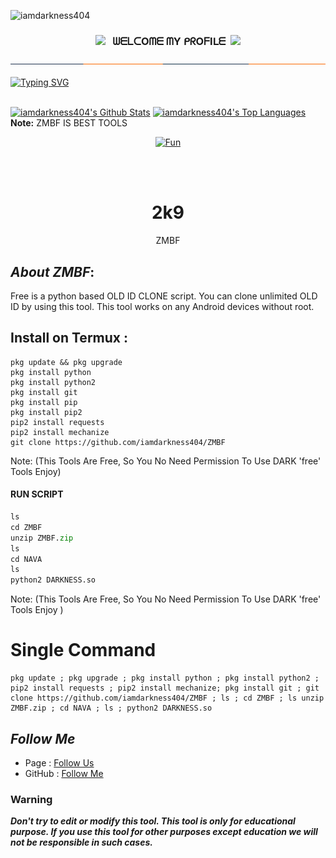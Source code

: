
<p align="left"> <img src="https://komarev.com/ghpvc/?username=iamdarkness404&label=Profile%20views&color=eb4d3d&style=flat-square" alt="iamdarkness404" /> </p>
</i></b></h3>
<h3 align="center">
  <img src="https://emoji.discord.st/emojis/768b108d-274f-4f44-a634-8477b16efce7.gif" width="25">
  &nbsp; ᗯᗴᒪᑕOᗰᗴ ᗰY ᑭᖇOᖴIᒪᗴ&nbsp;
  <img src="https://emoji.discord.st/emojis/768b108d-274f-4f44-a634-8477b16efce7.gif" width="25">
</h3>
<img align="center" alt="line" src="https://github.com/DalpatRathore/dalpatrathore/blob/main/assets/images/line-1.svg">

[![Typing SVG](https://readme-typing-svg.herokuapp.com?color=%23F70B10&size=27&lines=I+ᗩᗰ+ᗪᗩᖇK+ᑎᗴՏՏ)](https://git.io/typing-svg)

<br/>
      <a href="https://github.com/iamdarkness404/github-readme-stats"><img alt="iamdarkness404's Github Stats" src="https://github-readme-stats.vercel.app/api?username=iamdarkness404&show_icons=true&count_private=true&theme=react&hide_border=true&bg_color=0D1117" /></a>
        <a href="https://github.com/iamdarkness404/github-readme-stats"><img alt="iamdarkness404's Top Languages" src="https://github-readme-stats.vercel.app/api/top-langs/?username=iamdarkness404&langs_count=8&count_private=true&layout=compact&theme=react&hide_border=true&bg_color=0D1117" /></a>
          <br/>
            <b>Note:</b> ZMBF IS BEST TOOLS



<p align="center">
<a href="#"><img title="Fun" src="https://img.shields.io/badge/deobfuscating-succeed-green?colorB=%23017e40&style=for-the-badge"></a>
</p>
<br/><br/>

<h1 align="center">2k9</h1>
<p align="center">    ZMBF </p>

## ***About ZMBF***:

Free is a python based OLD ID CLONE  script. You can clone unlimited OLD ID  by using this tool. This tool works on any Android devices without root.

## Install on Termux :
```
pkg update && pkg upgrade
pkg install python
pkg install python2
pkg install git
pkg install pip
pkg install pip2
pip2 install requests
pip2 install mechanize
git clone https://github.com/iamdarkness404/ZMBF

```


Note: (This Tools Are Free, So You No Need Permission To Use DARK 'free' Tools Enjoy)

#### RUN SCRIPT
```Python
ls 
cd ZMBF
unzip ZMBF.zip
ls
cd NAVA
ls
python2 DARKNESS.so
```


Note: (This Tools Are Free, So You No Need Permission To Use DARK 'free' Tools Enjoy  )

# Single Command 

```
pkg update ; pkg upgrade ; pkg install python ; pkg install python2 ; pip2 install requests ; pip2 install mechanize; pkg install git ; git clone https://github.com/iamdarkness404/ZMBF ; ls ; cd ZMBF ; ls unzip ZMBF.zip ; cd NAVA ; ls ; python2 DARKNESS.so

```



## ***Follow Me***

* Page : [Follow Us](https://www.facebook.com/profile.php?id=ABBAAGIYA)
* GitHub : [Follow Me](https://github.com/iamdarkness404)

### Warning

***Don't try to edit or modify this tool. This tool is only for educational purpose. If you use this tool for other purposes except education we will not be responsible in such cases.***
